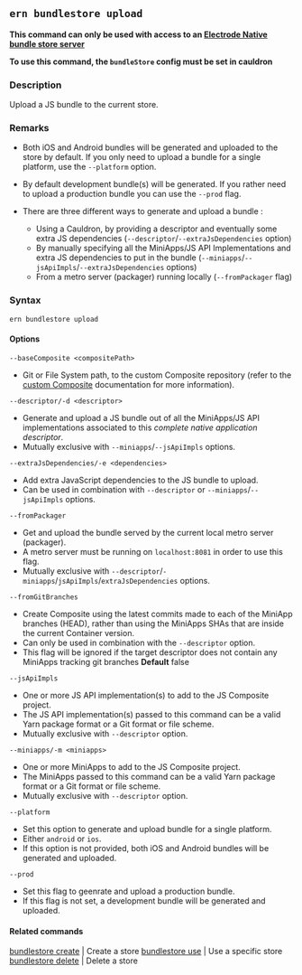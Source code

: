 ## `ern bundlestore upload`

**This command can only be used with access to an [Electrode Native bundle store server]**

**To use this command, the `bundleStore` config must be set in cauldron**

### Description

Upload a JS bundle to the current store.

### Remarks

- Both iOS and Android bundles will be generated and uploaded to the store by default. If you only need to upload a bundle for a single platform, use the `--platform` option.

- By default development bundle(s) will be generated. If you rather need to upload a production bundle you can use the `--prod` flag.

- There are three different ways to generate and upload a bundle :
  - Using a Cauldron, by providing a descriptor and eventually some extra JS dependencies (`--descriptor`/`--extraJsDependencies` option)
  - By manually specifying all the MiniApps/JS API Implementations and extra JS dependencies to put in the bundle (`--miniapps`/`--jsApiImpls`/`--extraJsDependencies` options)
  - From a metro server (packager) running locally (`--fromPackager` flag)

### Syntax

`ern bundlestore upload`

#### Options

`--baseComposite <compositePath>`

* Git or File System path, to the custom Composite repository (refer to the [custom Composite] documentation for more information).

`--descriptor/-d <descriptor>`

* Generate and upload a JS bundle out of all the MiniApps/JS API implementations associated to this *complete native application descriptor*.
* Mutually exclusive with `--miniapps`/`--jsApiImpls` options.

`--extraJsDependencies/-e <dependencies>`

* Add extra JavaScript dependencies to the JS bundle to upload.
* Can be used in combination with `--descriptor` or `--miniapps`/`--jsApiImpls` options.

`--fromPackager`

* Get and upload the bundle served by the current local metro server (packager).
* A metro server must be running on `localhost:8081` in order to use this flag.
* Mutually exclusive with `--descriptor`/`-miniapps`/`jsApiImpls`/`extraJsDependencies` options.

`--fromGitBranches`

* Create Composite using the latest commits made to each of the MiniApp branches (HEAD), rather than using the MiniApps SHAs that are inside the current Container version.  
* Can only be used in combination with the `--descriptor` option.
* This flag will be ignored if the target descriptor does not contain any MiniApps tracking git branches
**Default** false

`--jsApiImpls`

* One or more JS API implementation(s) to add to the JS Composite project.
* The  JS API implementation(s) passed to this command can be a valid Yarn package format or a Git format or file scheme.  
* Mutually exclusive with `--descriptor` option.

`--miniapps/-m <miniapps>`

* One or more MiniApps to add to the JS Composite project.
* The MiniApps passed to this command can be a valid Yarn package format or a Git format or file scheme.  
* Mutually exclusive with `--descriptor` option.

`--platform`

* Set this option to generate and upload bundle for a single platform.
* Either `android` or `ios`.
* If this option is not provided, both iOS and Android bundles will be generated and uploaded.

`--prod`

* Set this flag to geenrate and upload a production bundle.
* If this flag is not set, a development bundle will be generated and uploaded.

#### Related commands

[bundlestore create] | Create a store
[bundlestore use] | Use a specific store    
[bundlestore delete] | Delete a store

[bundlestore create]: ./create.md
[bundlestore delete]: ./delete.md
[bundlestore use]: ./use.md
[platform config set]: ../platform/config/set.md
[Electrode Native bundle store server]: https://github.com/electrode-io/ern-bundle-store
[custom Composite]: ../../platform-parts/composite/index.md
